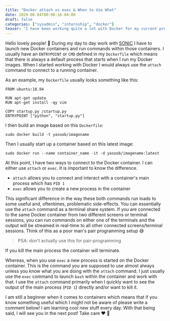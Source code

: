 ```yaml
---
title: "Docker attach vs exec & When to Use What"
date: 2020-06-04T00:00:16-04:00
draft: false
categories: ["sysadmin", "internship", "docker"]
teaser: "I have been working quite a lot with Docker for my current project. If attach & exec have been giving you some trouble then this post will teach you the difference b/w both. You will also learn about when to use what."
---
```


Hello lovely people! :wave: During my day to day work with [SONiC](https://github.com/Azure/SONiC/) I have to launch new Docker containers and run commands within those containers. I usually have an `ENTRYPOINT` or `CMD` defined in my `Dockerfile` which means that there is always a default process that starts when I run my Docker images. When I started working with Docker I would always use the `attach` command to connect to a running container. 

As an example, my `Dockerfile` usually looks something like this:

```
FROM ubuntu:18.04

RUN apt-get update
RUN apt-get install -qy vim

COPY startup.py /startup.py
ENTRYPOINT ["python", "startup.py"]
```

I then build an image based on this `Dockerfile`:

```
sudo docker build -t yasoob/imagename 
```

Then I usually start up a container based on this latest image: 

```
sudo docker run --name container_name -it -d yasoob/imagename:latest
```

At this point, I have two ways to connect to the Docker container. I can either use `attach` or  `exec`. It is important to know the difference.

- `attach` allows you to connect and interact with a container's main process which has `PID 1`
- `exec` allows you to create a new process in the container

This significant difference in the way these both commands run loads to some useful and, oftentimes, problematic side-effects. You can essentially use the `attach` command as a terminal share system. If you are connected to the same Docker container from two different screens or terminal sessions, you can run commands on either one of the terminals and the output will be streamed in real-time to all other connected screens/terminal sessions. Think of this as a poor man's pair programming setup :sweat_smile: 

> PSA: don't actually use this for pair-programming

If you kill the main process the container will terminate.

Whereas, when you use `exec` a new process is started on the Docker container. This is the command you are supposed to use almost always unless you know what you are doing with the `attach` command. I just usually use the `exec` command to launch `bash` within the container and work with that. I use the `attach` command primarily when I quickly want to see the output of the main process (`PID 1`) directly and/or want to kill it.

I am still a beginner when it comes to containers which means that if you know something useful which I might not be aware of please write a comment below! I am learning cool new stuff every day. With that being said, I will see you in the next post! Take care :heart: :wave: